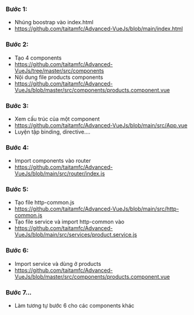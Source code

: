 ### Bước 1:
- Nhúng boostrap vào index.html
- https://github.com/taitamfc/Advanced-VueJs/blob/main/index.html
### Bước 2:
- Tạo 4 components
- https://github.com/taitamfc/Advanced-VueJs/tree/master/src/components
- Nội dung file products components
- https://github.com/taitamfc/Advanced-VueJs/blob/master/src/components/products.component.vue
### Bước 3:
- Xem cấu trúc của một component
- https://github.com/taitamfc/Advanced-VueJs/blob/main/src/App.vue
- Luyện tập binding, directive....
### Bước 4:
- Import components vào router
- https://github.com/taitamfc/Advanced-VueJs/blob/main/src/router/index.js
### Bước 5:
- Tạo file http-common.js
- https://github.com/taitamfc/Advanced-VueJs/blob/main/src/http-common.js
- Tạo file service và import http-common vào
- https://github.com/taitamfc/Advanced-VueJs/blob/main/src/services/product.service.js
### Bước 6:
- Import service và dùng ở products
- https://github.com/taitamfc/Advanced-VueJs/blob/master/src/components/products.component.vue

### Bước 7...
- Làm tương tự bước 6 cho các components khác


